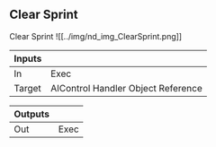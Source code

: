 ## Clear Sprint
Clear Sprint
![[../img/nd_img_ClearSprint.png]]

|Inputs||
|--|--|
| In | Exec |
| Target | AIControl Handler Object Reference |

|Outputs||
|--|--|
| Out | Exec |
